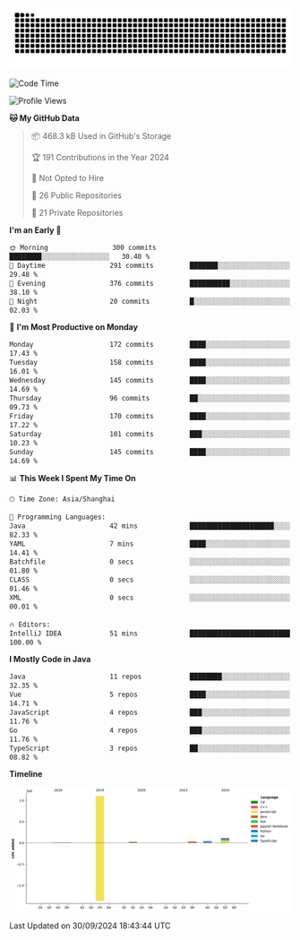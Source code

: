 <picture>
  <source media="(prefers-color-scheme: dark)" srcset="https://raw.githubusercontent.com/Zero-coder/Zero-coder/output/github-contribution-grid-snake-dark.svg">
  <source media="(prefers-color-scheme: light)" srcset="https://raw.githubusercontent.com/Zero-coder/Zero-coder/output/github-contribution-grid-snake.svg">
  <img alt="github contribution grid snake animation" src="https://raw.githubusercontent.com/Zero-coder/Zero-coder/output/github-contribution-grid-snake.svg">
</picture>

<!--START_SECTION:waka-->
![Code Time](http://img.shields.io/badge/Code%20Time-963%20hrs%2032%20mins-blue)

![Profile Views](http://img.shields.io/badge/Profile%20Views-47-blue)

**🐱 My GitHub Data** 

> 📦 468.3 kB Used in GitHub's Storage 
 > 
> 🏆 191 Contributions in the Year 2024
 > 
> 🚫 Not Opted to Hire
 > 
> 📜 26 Public Repositories 
 > 
> 🔑 21 Private Repositories 
 > 
**I'm an Early 🐤** 

```text
🌞 Morning                300 commits         ████████░░░░░░░░░░░░░░░░░   30.40 % 
🌆 Daytime                291 commits         ███████░░░░░░░░░░░░░░░░░░   29.48 % 
🌃 Evening                376 commits         ██████████░░░░░░░░░░░░░░░   38.10 % 
🌙 Night                  20 commits          █░░░░░░░░░░░░░░░░░░░░░░░░   02.03 % 
```
📅 **I'm Most Productive on Monday** 

```text
Monday                   172 commits         ████░░░░░░░░░░░░░░░░░░░░░   17.43 % 
Tuesday                  158 commits         ████░░░░░░░░░░░░░░░░░░░░░   16.01 % 
Wednesday                145 commits         ████░░░░░░░░░░░░░░░░░░░░░   14.69 % 
Thursday                 96 commits          ██░░░░░░░░░░░░░░░░░░░░░░░   09.73 % 
Friday                   170 commits         ████░░░░░░░░░░░░░░░░░░░░░   17.22 % 
Saturday                 101 commits         ███░░░░░░░░░░░░░░░░░░░░░░   10.23 % 
Sunday                   145 commits         ████░░░░░░░░░░░░░░░░░░░░░   14.69 % 
```


📊 **This Week I Spent My Time On** 

```text
🕑︎ Time Zone: Asia/Shanghai

💬 Programming Languages: 
Java                     42 mins             █████████████████████░░░░   82.33 % 
YAML                     7 mins              ████░░░░░░░░░░░░░░░░░░░░░   14.41 % 
Batchfile                0 secs              ░░░░░░░░░░░░░░░░░░░░░░░░░   01.80 % 
CLASS                    0 secs              ░░░░░░░░░░░░░░░░░░░░░░░░░   01.46 % 
XML                      0 secs              ░░░░░░░░░░░░░░░░░░░░░░░░░   00.01 % 

🔥 Editors: 
IntelliJ IDEA            51 mins             █████████████████████████   100.00 % 
```

**I Mostly Code in Java** 

```text
Java                     11 repos            ████████░░░░░░░░░░░░░░░░░   32.35 % 
Vue                      5 repos             ████░░░░░░░░░░░░░░░░░░░░░   14.71 % 
JavaScript               4 repos             ███░░░░░░░░░░░░░░░░░░░░░░   11.76 % 
Go                       4 repos             ███░░░░░░░░░░░░░░░░░░░░░░   11.76 % 
TypeScript               3 repos             ██░░░░░░░░░░░░░░░░░░░░░░░   08.82 % 
```



**Timeline**

![Lines of Code chart](https://raw.githubusercontent.com/StarDust0814/StarDust0814/main/assets/bar_graph.png)


 Last Updated on 30/09/2024 18:43:44 UTC
<!--END_SECTION:waka-->

